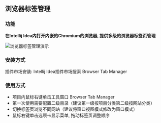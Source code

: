 ## 浏览器标签管理

### 功能

**在Intellij Idea内打开内嵌的Chromium的浏览器, 提供多级的浏览器标签页管理**

![浏览器标签管理演示](doc/浏览器标签管理演示.gif)

### 安装方式

插件市场安装: Intellij Idea插件市场搜索 Browser Tab Manager

### 使用方式

* 项目内鼠标右键单击工具窗口 Browser Tab Manager
* 第一次使用需要配置二级目录（建议第一级按项目分类第二级按网站分类）
* 切换标签页浏览不同网站（建议将窗口视图模式修改为窗口模式）  
* 鼠标右键单击选项卡显示菜单, 拖动标签页调整顺序